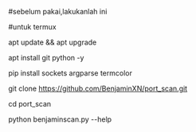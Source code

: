 #sebelum pakai,lakukanlah ini

#untuk termux

apt update && apt upgrade

apt install git python -y

pip install sockets argparse termcolor

git clone https://github.com/BenjaminXN/port_scan.git

cd port_scan

python benjaminscan.py --help
